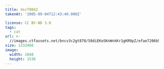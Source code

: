 ```yaml
---
title: dscf0042
takenAt: '2005-09-04T12:43:40.000Z'

license: CC BY-ND 3.0
tags:
  - cat
url: >-
  //images.ctfassets.net/bncv3c2gt878/58diEKoSKnWnkKr1gKR9pZ/efae7206b526ddee9ac1cef0ac450302/dscf0042_4560391138_o
size: 1232466
image:
  width: 2048
  height: 1536
---
```

